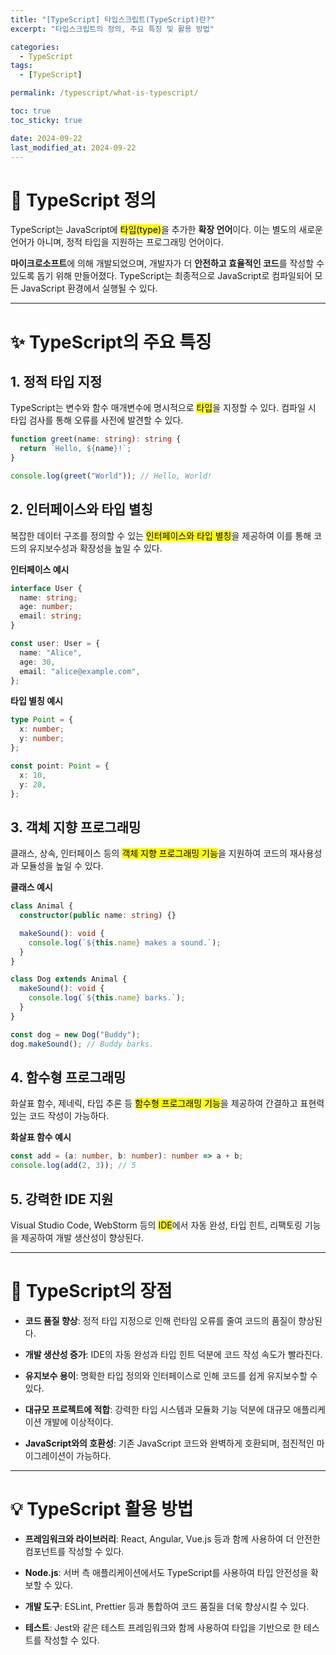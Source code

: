 ```yaml
---
title: "[TypeScript] 타입스크립트(TypeScript)란?"
excerpt: "타입스크립트의 정의, 주요 특징 및 활용 방법"

categories:
  - TypeScript
tags:
  - [TypeScript]

permalink: /typescript/what-is-typescript/

toc: true
toc_sticky: true

date: 2024-09-22
last_modified_at: 2024-09-22
---
```


# 📖 TypeScript 정의

TypeScript는 JavaScript에 <mark>타입(type)</mark>을 추가한 **확장 언어**이다. 이는 별도의 새로운 언어가 아니며, 정적 타입을 지원하는 프로그래밍 언어이다.

**마이크로소프트**에 의해 개발되었으며, 개발자가 더 **안전하고 효율적인 코드**를 작성할 수 있도록 돕기 위해 만들어졌다. TypeScript는 최종적으로 JavaScript로 컴파일되어 모든 JavaScript 환경에서 실행될 수 있다.

---

# ✨ TypeScript의 주요 특징

<h2>1. 정적 타입 지정</h2>

TypeScript는 변수와 함수 매개변수에 명시적으로 <mark>타입</mark>을 지정할 수 있다. 컴파일 시 타입 검사를 통해 오류를 사전에 발견할 수 있다.

```typescript
function greet(name: string): string {
  return `Hello, ${name}!`;
}

console.log(greet("World")); // Hello, World!
```

<h2>2. 인터페이스와 타입 별칭</h2>

복잡한 데이터 구조를 정의할 수 있는 <mark>인터페이스와 타입 별칭</mark>을 제공하여 이를 통해 코드의 유지보수성과 확장성을 높일 수 있다.

**인터페이스 예시**

```typescript
interface User {
  name: string;
  age: number;
  email: string;
}

const user: User = {
  name: "Alice",
  age: 30,
  email: "alice@example.com",
};
```

**타입 별칭 예시**

```typescript
type Point = {
  x: number;
  y: number;
};

const point: Point = {
  x: 10,
  y: 20,
};
```

<h2>3. 객체 지향 프로그래밍</h2>

클래스, 상속, 인터페이스 등의 <mark>객체 지향 프로그래밍 기능</mark>을 지원하여 코드의 재사용성과 모듈성을 높일 수 있다.

**클래스 예시**

```typescript
class Animal {
  constructor(public name: string) {}

  makeSound(): void {
    console.log(`${this.name} makes a sound.`);
  }
}

class Dog extends Animal {
  makeSound(): void {
    console.log(`${this.name} barks.`);
  }
}

const dog = new Dog("Buddy");
dog.makeSound(); // Buddy barks.
```

<h2>4. 함수형 프로그래밍</h2>
화살표 함수, 제네릭, 타입 추론 등 <mark>함수형 프로그래밍 기능</mark>을 제공하여 간결하고 표현력 있는 코드 작성이 가능하다.

**화살표 함수 예시**

```typescript
const add = (a: number, b: number): number => a + b;
console.log(add(2, 3)); // 5
```

<h2>5. 강력한 IDE 지원</h2>
Visual Studio Code, WebStorm 등의 <mark>IDE</mark>에서 자동 완성, 타입 힌트, 리팩토링 기능을 제공하여 개발 생산성이 향상된다.

---

# 🌟 TypeScript의 장점

- **코드 품질 향상**: 정적 타입 지정으로 인해 런타임 오류를 줄여 코드의 품질이 향상된다.

- **개발 생산성 증가**: IDE의 자동 완성과 타입 힌트 덕분에 코드 작성 속도가 빨라진다.

- **유지보수 용이**: 명확한 타입 정의와 인터페이스로 인해 코드를 쉽게 유지보수할 수 있다.

- **대규모 프로젝트에 적합**: 강력한 타입 시스템과 모듈화 기능 덕분에 대규모 애플리케이션 개발에 이상적이다.

- **JavaScript와의 호환성**: 기존 JavaScript 코드와 완벽하게 호환되며, 점진적인 마이그레이션이 가능하다.

---

# 💡 TypeScript 활용 방법

- **프레임워크와 라이브러리**: React, Angular, Vue.js 등과 함께 사용하여 더 안전한 컴포넌트를 작성할 수 있다.

- **Node.js**: 서버 측 애플리케이션에서도 TypeScript를 사용하여 타입 안전성을 확보할 수 있다.

- **개발 도구**: ESLint, Prettier 등과 통합하여 코드 품질을 더욱 향상시킬 수 있다.

- **테스트**: Jest와 같은 테스트 프레임워크와 함께 사용하여 타입을 기반으로 한 테스트를 작성할 수 있다.
